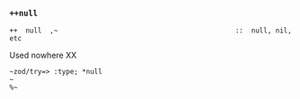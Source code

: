 ### `++null`

    ++  null  ,~                                            ::  null, nil, etc

Used nowhere XX

    ~zod/try=> :type; *null
    ~
    %~


